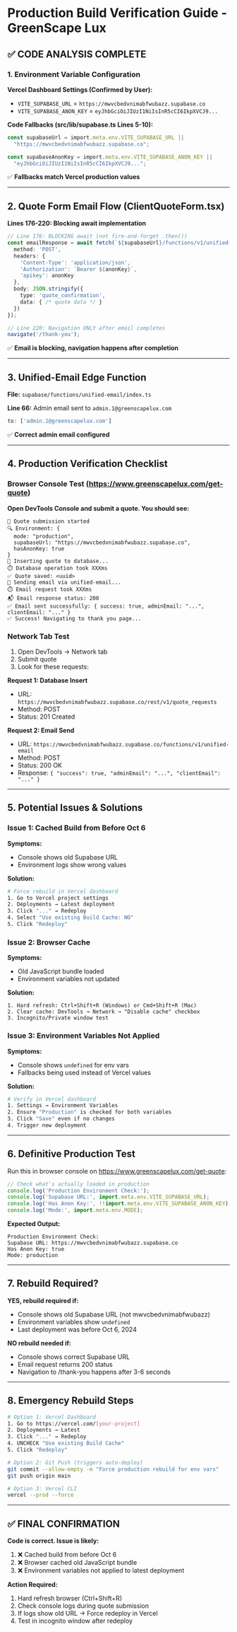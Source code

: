 # Production Build Verification Guide - GreenScape Lux

## ✅ CODE ANALYSIS COMPLETE

### 1. Environment Variable Configuration

**Vercel Dashboard Settings (Confirmed by User):**
- `VITE_SUPABASE_URL` = `https://mwvcbedvnimabfwubazz.supabase.co`
- `VITE_SUPABASE_ANON_KEY` = `eyJhbGciOiJIUzI1NiIsInR5cCI6IkpXVCJ9...`

**Code Fallbacks (src/lib/supabase.ts Lines 5-10):**
```typescript
const supabaseUrl = import.meta.env.VITE_SUPABASE_URL || 
  "https://mwvcbedvnimabfwubazz.supabase.co";

const supabaseAnonKey = import.meta.env.VITE_SUPABASE_ANON_KEY || 
  "eyJhbGciOiJIUzI1NiIsInR5cCI6IkpXVCJ9...";
```

✅ **Fallbacks match Vercel production values**

---

## 2. Quote Form Email Flow (ClientQuoteForm.tsx)

**Lines 176-220: Blocking await implementation**
```typescript
// Line 176: BLOCKING await (not fire-and-forget .then())
const emailResponse = await fetch(`${supabaseUrl}/functions/v1/unified-email`, {
  method: 'POST',
  headers: {
    'Content-Type': 'application/json',
    'Authorization': `Bearer ${anonKey}`,
    'apikey': anonKey
  },
  body: JSON.stringify({
    type: 'quote_confirmation',
    data: { /* quote data */ }
  })
});

// Line 220: Navigation ONLY after email completes
navigate('/thank-you');
```

✅ **Email is blocking, navigation happens after completion**

---

## 3. Unified-Email Edge Function

**File:** `supabase/functions/unified-email/index.ts`

**Line 66:** Admin email sent to `admin.1@greenscapelux.com`
```typescript
to: ['admin.1@greenscapelux.com']
```

✅ **Correct admin email configured**

---

## 4. Production Verification Checklist

### Browser Console Test (https://www.greenscapelux.com/get-quote)

**Open DevTools Console and submit a quote. You should see:**

```
🚀 Quote submission started
🔍 Environment: {
  mode: "production",
  supabaseUrl: "https://mwvcbedvnimabfwubazz.supabase.co",
  hasAnonKey: true
}
📝 Inserting quote to database...
⏱️ Database operation took XXXms
✅ Quote saved: <uuid>
📧 Sending email via unified-email...
⏱️ Email request took XXXms
📬 Email response status: 200
✅ Email sent successfully: { success: true, adminEmail: "...", clientEmail: "..." }
✅ Success! Navigating to thank you page...
```

### Network Tab Test

1. Open DevTools → Network tab
2. Submit quote
3. Look for these requests:

**Request 1: Database Insert**
- URL: `https://mwvcbedvnimabfwubazz.supabase.co/rest/v1/quote_requests`
- Method: POST
- Status: 201 Created

**Request 2: Email Send**
- URL: `https://mwvcbedvnimabfwubazz.supabase.co/functions/v1/unified-email`
- Method: POST
- Status: 200 OK
- Response: `{ "success": true, "adminEmail": "...", "clientEmail": "..." }`

---

## 5. Potential Issues & Solutions

### Issue 1: Cached Build from Before Oct 6

**Symptoms:**
- Console shows old Supabase URL
- Environment logs show wrong values

**Solution:**
```bash
# Force rebuild in Vercel dashboard
1. Go to Vercel project settings
2. Deployments → Latest deployment
3. Click "..." → Redeploy
4. Select "Use existing Build Cache: NO"
5. Click "Redeploy"
```

### Issue 2: Browser Cache

**Symptoms:**
- Old JavaScript bundle loaded
- Environment variables not updated

**Solution:**
```
1. Hard refresh: Ctrl+Shift+R (Windows) or Cmd+Shift+R (Mac)
2. Clear cache: DevTools → Network → "Disable cache" checkbox
3. Incognito/Private window test
```

### Issue 3: Environment Variables Not Applied

**Symptoms:**
- Console shows `undefined` for env vars
- Fallbacks being used instead of Vercel values

**Solution:**
```bash
# Verify in Vercel dashboard
1. Settings → Environment Variables
2. Ensure "Production" is checked for both variables
3. Click "Save" even if no changes
4. Trigger new deployment
```

---

## 6. Definitive Production Test

Run this in browser console on https://www.greenscapelux.com/get-quote:

```javascript
// Check what's actually loaded in production
console.log('Production Environment Check:');
console.log('Supabase URL:', import.meta.env.VITE_SUPABASE_URL);
console.log('Has Anon Key:', !!import.meta.env.VITE_SUPABASE_ANON_KEY);
console.log('Mode:', import.meta.env.MODE);
```

**Expected Output:**
```
Production Environment Check:
Supabase URL: https://mwvcbedvnimabfwubazz.supabase.co
Has Anon Key: true
Mode: production
```

---

## 7. Rebuild Required?

**YES, rebuild required if:**
- Console shows old Supabase URL (not mwvcbedvnimabfwubazz)
- Environment variables show `undefined`
- Last deployment was before Oct 6, 2024

**NO rebuild needed if:**
- Console shows correct Supabase URL
- Email request returns 200 status
- Navigation to /thank-you happens after 3-6 seconds

---

## 8. Emergency Rebuild Steps

```bash
# Option 1: Vercel Dashboard
1. Go to https://vercel.com/[your-project]
2. Deployments → Latest
3. Click "..." → Redeploy
4. UNCHECK "Use existing Build Cache"
5. Click "Redeploy"

# Option 2: Git Push (triggers auto-deploy)
git commit --allow-empty -m "Force production rebuild for env vars"
git push origin main

# Option 3: Vercel CLI
vercel --prod --force
```

---

## ✅ FINAL CONFIRMATION

**Code is correct. Issue is likely:**
1. ❌ Cached build from before Oct 6
2. ❌ Browser cached old JavaScript bundle
3. ❌ Environment variables not applied to latest deployment

**Action Required:**
1. Hard refresh browser (Ctrl+Shift+R)
2. Check console logs during quote submission
3. If logs show old URL → Force redeploy in Vercel
4. Test in incognito window after redeploy
